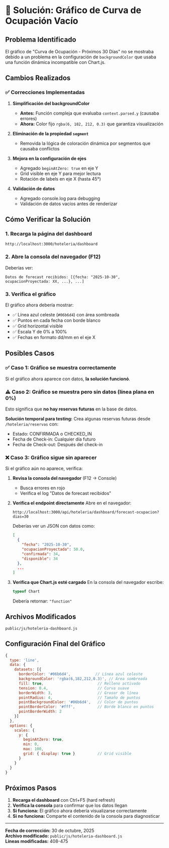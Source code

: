 # 🔧 Solución: Gráfico de Curva de Ocupación Vacío

## Problema Identificado

El gráfico de "Curva de Ocupación - Próximos 30 Días" no se mostraba debido a un problema en la configuración de `backgroundColor` que usaba una función dinámica incompatible con Chart.js.

## Cambios Realizados

### ✅ Correcciones Implementadas

1. **Simplificación del backgroundColor**
   - **Antes:** Función compleja que evaluaba `context.parsed.y` (causaba errores)
   - **Ahora:** Color fijo `rgba(6, 182, 212, 0.3)` que garantiza visualización

2. **Eliminación de la propiedad `segment`**
   - Removida la lógica de coloración dinámica por segmentos que causaba conflictos

3. **Mejora en la configuración de ejes**
   - Agregado `beginAtZero: true` en eje Y
   - Grid visible en eje Y para mejor lectura
   - Rotación de labels en eje X (hasta 45°)

4. **Validación de datos**
   - Agregado console.log para debugging
   - Validación de datos vacíos antes de renderizar

## Cómo Verificar la Solución

### 1. Recarga la página del dashboard
```
http://localhost:3000/hoteleria/dashboard
```

### 2. Abre la consola del navegador (F12)
Deberías ver:
```
Datos de forecast recibidos: [{fecha: "2025-10-30", ocupacionProyectada: XX, ...}, ...]
```

### 3. Verifica el gráfico
El gráfico ahora debería mostrar:
- ✅ Línea azul celeste (`#06b6d4`) con área sombreada
- ✅ Puntos en cada fecha con borde blanco
- ✅ Grid horizontal visible
- ✅ Escala Y de 0% a 100%
- ✅ Fechas en formato dd/mm en el eje X

## Posibles Casos

### ✅ Caso 1: Gráfico se muestra correctamente
Si el gráfico ahora aparece con datos, **la solución funcionó**.

### ⚠️ Caso 2: Gráfico se muestra pero sin datos (línea plana en 0%)
Esto significa que **no hay reservas futuras** en la base de datos.

**Solución temporal para testing:**
Crea algunas reservas futuras desde `/hoteleria/reservas` con:
- Estado: CONFIRMADA o CHECKED_IN
- Fecha de Check-in: Cualquier día futuro
- Fecha de Check-out: Después del check-in

### ❌ Caso 3: Gráfico sigue sin aparecer
Si el gráfico aún no aparece, verifica:

1. **Revisa la consola del navegador** (F12 → Console)
   - Busca errores en rojo
   - Verifica el log "Datos de forecast recibidos"

2. **Verifica el endpoint directamente**
   Abre en el navegador:
   ```
   http://localhost:3000/api/hoteleria/dashboard/forecast-ocupacion?dias=30
   ```
   
   Deberías ver un JSON con datos como:
   ```json
   [
     {
       "fecha": "2025-10-30",
       "ocupacionProyectada": 50.0,
       "confirmada": 34,
       "disponible": 34
     },
     ...
   ]
   ```

3. **Verifica que Chart.js esté cargado**
   En la consola del navegador escribe:
   ```javascript
   typeof Chart
   ```
   Debería retornar: `"function"`

## Archivos Modificados

```
public/js/hoteleria-dashboard.js
```

## Configuración Final del Gráfico

```javascript
{
  type: 'line',
  data: {
    datasets: [{
      borderColor: '#06b6d4',           // Línea azul celeste
      backgroundColor: 'rgba(6,182,212,0.3)', // Área sombreada
      fill: true,                        // Relleno activado
      tension: 0.4,                      // Curva suave
      borderWidth: 3,                    // Grosor de línea
      pointRadius: 4,                    // Tamaño de puntos
      pointBackgroundColor: '#06b6d4',   // Color de puntos
      pointBorderColor: '#fff',          // Borde blanco en puntos
      pointBorderWidth: 2
    }]
  },
  options: {
    scales: {
      y: {
        beginAtZero: true,
        min: 0,
        max: 100,
        grid: { display: true }          // Grid visible
      }
    }
  }
}
```

## Próximos Pasos

1. **Recarga el dashboard** con Ctrl+F5 (hard refresh)
2. **Verifica la consola** para confirmar que los datos llegan
3. **Si funciona:** El gráfico ahora debería visualizarse correctamente
4. **Si no funciona:** Comparte el contenido de la consola para diagnosticar

---

**Fecha de corrección:** 30 de octubre, 2025  
**Archivo modificado:** `public/js/hoteleria-dashboard.js`  
**Líneas modificadas:** 408-475
